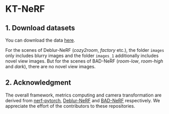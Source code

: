 # KT-NeRF

## 1. Download datasets

You can download the data  [here](https://drive.google.com/file/d/1XqX0JAXbhMZbSOW_3qSr_G5jVz85wuYY/view?usp=drive_link).

For the scenes of Deblur-NeRF (*cozy2room*, *factory* etc.), the folder `images` only includes blurry images and the folder `images_1` additionally includes novel view images. But for the scenes of BAD-NeRF (*room-low*, *room-high* and *dark*), there are no novel view images.

## 2. Acknowledgment

The overall framework, metrics computing and camera transformation are derived from [nerf-pytorch](https://github.com/yenchenlin/nerf-pytorch/), [Deblur-NeRF](https://github.com/limacv/Deblur-NeRF) and [BAD-NeRF](https://wangpeng000.github.io/BAD-NeRF) respectively. We appreciate the effort of the contributors to these repositories.